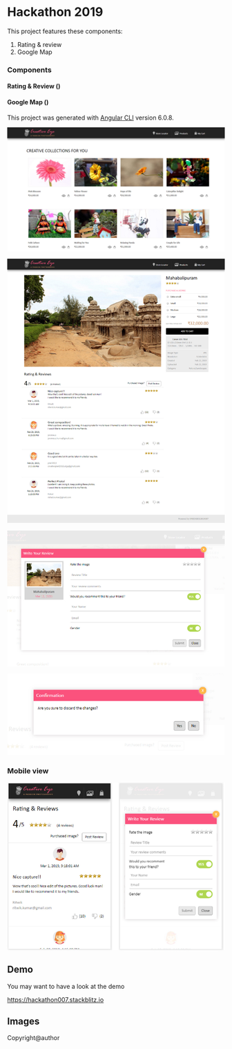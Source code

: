 # Hackathon 2019 

This project features these components:
1. Rating & review 
2. Google Map

### Components
#### Rating & Review (<rating>)
#### Google Map (<Store-locator>)

This project was generated with [Angular CLI](https://github.com/angular/angular-cli) version 6.0.8.

![alt text](img/products.jpg)

![alt text](img/product_rating.jpg)

![alt text](img/post_review.jpg)

![alt text](img/confirmation.jpg)

### Mobile view

![alt text](img/mobile_view.jpg)

## Demo
You may want to have a look at the demo 

https://hackathon007.stackblitz.io

## Images
Copyright@author
